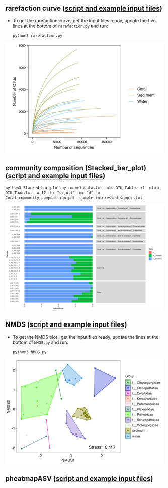 
rarefaction curve ([script and example input files](Rarefaction))
---

+ To get the rarefaction curve, get the input files ready, update the five lines at the bottom of `rarefaction.py` and run:

      python3 rarefaction.py

![figure](Rarefaction/output_folder/Coral_Water_Sediment_rarefaction.jpg)


community composition (Stacked_bar_plot) ([script and example input files](community_composition))
---

    python3 Stacked_bar_plot.py -m metadata.txt -otu OTU_Table.txt -otu_c OTU_Taxa.txt -w 12 -hr "sc,o,f" -mr "d" -o Coral_community_composition.pdf -sample interested_sample.txt

![figure](community_composition/Coral_community_composition.jpg)


NMDS ([script and example input files](NMDS))
---

+ To get the NMDS plot , get the input files ready, update the lines at the bottom of `NMDS.py` and run:

      python3 NMDS.py

![figure](NMDS/output_folder/NMDS_by_coral_family_nmds_genus_level.jpg)


pheatmapASV ([script and example input files](pheatmapASV))
---



